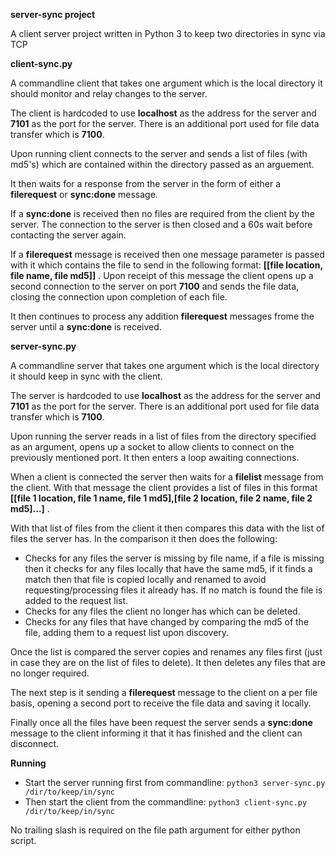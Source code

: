 **server-sync project**

A client server project written in Python 3 to keep two directories in sync via TCP

**client-sync.py**

A commandline client that takes one argument which is the local directory it should monitor and relay changes to the server.

The client is hardcoded to use **localhost** as the address for the server and **7101** as the port for the server.
There is an additional port used for file data transfer which is **7100**.

Upon running client connects to the server and sends a list of files (with md5's) which are contained within the directory passed as an arguement.

It then waits for a response from the server in the form of either a **filerequest** or **sync:done** message.

If a **sync:done** is received then no files are required from the client by the server. 
The connection to the server is then closed and a 60s wait before contacting the server again.

If a **filerequest** message is received then one message parameter is passed with it which contains the file to send in the following format: **[[file location, file name, file md5]]** .
Upon receipt of this message the client opens up a second connection to the server on port **7100** and sends the file data, closing the connection upon completion of each file.

It then continues to process any addition **filerequest** messages frome the server until a **sync:done** is received.

**server-sync.py**

A commandline server that takes one argument which is the local directory it should keep in sync with the client.

The server is hardcoded to use **localhost** as the address for the server and **7101** as the port for the server.
There is an additional port used for file data transfer which is **7100**.

Upon running the server reads in a list of files from the directory specified as an argument, opens up a socket to allow clients to connect on the previously mentioned port.
It then enters a loop awaiting connections.

When a client is connected the server then waits for a **filelist** message from the client. With that message the client provides a list of files in this format **[[file 1 location, file 1 name, file 1 md5],[file 2 location, file 2 name, file 2 md5]...]** .

With that list of files from the client it then compares this data with the list of files the server has.
In the comparison it then does the following:
* Checks for any files the server is missing by file name, if a file is missing then it checks for any files locally that have the same md5, if it finds a match then that file is copied locally and renamed to avoid requesting/processing files it already has. If no match is found the file is added to the request list.
* Checks for any files the client no longer has which can be deleted.
* Checks for any files that have changed by comparing the md5 of the file, adding them to a request list upon discovery.

Once the list is compared the server copies and renames any files first (just in case they are on the list of files to delete). 
It then deletes any files that are no longer required.

The next step is it sending a **filerequest** message to the client on a per file basis, opening a second port to receive the file data and saving it locally.

Finally once all the files have been request the server sends a **sync:done** message to the client informing it that it has finished and the client can disconnect.

**Running**

* Start the server running first from commandline:
`python3 server-sync.py /dir/to/keep/in/sync`
* Then start the client from the commandline:
`python3 client-sync.py /dir/to/keep/in/sync`

No trailing slash is required on the file path argument for either python script. 